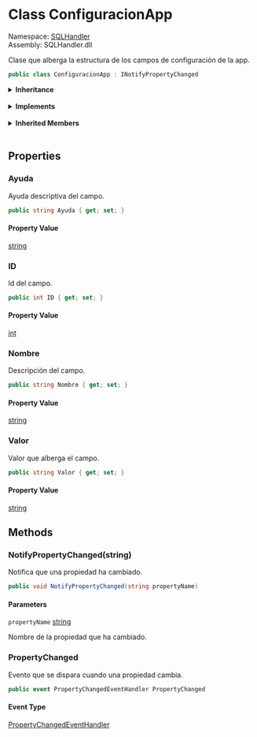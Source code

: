 # <a id="SQLHandler_ConfiguracionApp"></a> Class ConfiguracionApp

Namespace: [SQLHandler](SQLHandler.md)  
Assembly: SQLHandler.dll  

Clase que alberga la estructura de los campos de configuración de la app.

```csharp
public class ConfiguracionApp : INotifyPropertyChanged
```

<Details>
<Summary><strong>Inheritance</strong></Summary>

[object](https://learn.microsoft.com/dotnet/api/system.object) ← 
[ConfiguracionApp](SQLHandler.ConfiguracionApp.md)

</Details><br>

<Details>
<Summary><strong>Implements</strong></Summary>

[INotifyPropertyChanged](https://learn.microsoft.com/dotnet/api/system.componentmodel.inotifypropertychanged)

</Details><br>

<Details>
<Summary><strong>Inherited Members</strong></Summary>

[object.ToString\(\)](https://learn.microsoft.com/dotnet/api/system.object.tostring), 
[object.Equals\(object\)](https://learn.microsoft.com/dotnet/api/system.object.equals\#system\-object\-equals\(system\-object\)), 
[object.Equals\(object, object\)](https://learn.microsoft.com/dotnet/api/system.object.equals\#system\-object\-equals\(system\-object\-system\-object\)), 
[object.ReferenceEquals\(object, object\)](https://learn.microsoft.com/dotnet/api/system.object.referenceequals), 
[object.GetHashCode\(\)](https://learn.microsoft.com/dotnet/api/system.object.gethashcode), 
[object.GetType\(\)](https://learn.microsoft.com/dotnet/api/system.object.gettype), 
[object.MemberwiseClone\(\)](https://learn.microsoft.com/dotnet/api/system.object.memberwiseclone)

</Details><br>

## Properties

### <a id="SQLHandler_ConfiguracionApp_Ayuda"></a> Ayuda

Ayuda descriptiva del campo.

```csharp
public string Ayuda { get; set; }
```

#### Property Value

 [string](https://learn.microsoft.com/dotnet/api/system.string)

### <a id="SQLHandler_ConfiguracionApp_ID"></a> ID

Id del campo.

```csharp
public int ID { get; set; }
```

#### Property Value

 [int](https://learn.microsoft.com/dotnet/api/system.int32)

### <a id="SQLHandler_ConfiguracionApp_Nombre"></a> Nombre

Descripción del campo.

```csharp
public string Nombre { get; set; }
```

#### Property Value

 [string](https://learn.microsoft.com/dotnet/api/system.string)

### <a id="SQLHandler_ConfiguracionApp_Valor"></a> Valor

Valor que alberga el campo.

```csharp
public string Valor { get; set; }
```

#### Property Value

 [string](https://learn.microsoft.com/dotnet/api/system.string)

## Methods

### <a id="SQLHandler_ConfiguracionApp_NotifyPropertyChanged_System_String_"></a> NotifyPropertyChanged\(string\)

Notifica que una propiedad ha cambiado.

```csharp
public void NotifyPropertyChanged(string propertyName)
```

#### Parameters

`propertyName` [string](https://learn.microsoft.com/dotnet/api/system.string)

Nombre de la propiedad que ha cambiado.

### <a id="SQLHandler_ConfiguracionApp_PropertyChanged"></a> PropertyChanged

Evento que se dispara cuando una propiedad cambia.

```csharp
public event PropertyChangedEventHandler PropertyChanged
```

#### Event Type

 [PropertyChangedEventHandler](https://learn.microsoft.com/dotnet/api/system.componentmodel.propertychangedeventhandler)

